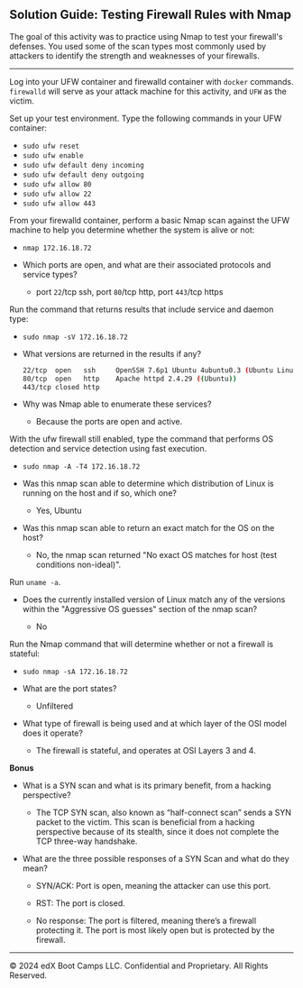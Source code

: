 ## Solution Guide: Testing Firewall Rules with Nmap

The goal of this activity was to practice using Nmap to test your firewall's defenses. You used some of the scan types most commonly used by attackers to identify the strength and weaknesses of your firewalls. 

---

Log into your UFW container and firewalld container with `docker` commands. `firewalld` will serve as your attack machine for this activity, and `UFW` as the victim. 

Set up your test environment. Type the following commands in your UFW container:

- `sudo ufw reset`
- `sudo ufw enable`
- `sudo ufw default deny incoming`
- `sudo ufw default deny outgoing`
- `sudo ufw allow 80`
- `sudo ufw allow 22`
- `sudo ufw allow 443`

From your firewalld container, perform a basic Nmap scan against the UFW machine to help you determine whether the system is alive or not:

- `nmap 172.16.18.72`

 - Which ports are open, and what are their associated protocols and service types?
        
    - port `22`/tcp ssh, port `80`/tcp http, port `443`/tcp https

Run the command that returns results that include service and daemon type:

- `sudo nmap -sV 172.16.18.72`

- What versions are returned in the results if any?

    ```bash
   22/tcp  open   ssh     OpenSSH 7.6p1 Ubuntu 4ubuntu0.3 (Ubuntu Linux; protocol 2.0)
   80/tcp  open   http    Apache httpd 2.4.29 ((Ubuntu))
   443/tcp closed http
   ```

-  Why was Nmap able to enumerate these services?

     - Because the ports are open and active.

With the ufw firewall still enabled, type the command that performs OS detection and service detection using fast execution.

- `sudo nmap -A -T4 172.16.18.72`

- Was this nmap scan able to determine which distribution of Linux is running on the host and if so, which one?

    - Yes, Ubuntu

- Was this nmap scan able to return an exact match for the OS on the host?

    - No, the nmap scan returned "No exact OS matches for host (test conditions non-ideal)".

Run `uname -a`.

- Does the currently installed version of Linux match any of the versions within the "Aggressive OS guesses" section of the nmap scan?

    -  No

Run the Nmap command that will determine whether or not a firewall is stateful:

- `sudo nmap -sA 172.16.18.72` 
   
- What are the port states?

     - Unfiltered

- What type of firewall is being used and at which layer of the OSI model does it operate?

    - The firewall is stateful, and operates at OSI Layers 3 and 4.

**Bonus**

- What is a SYN scan and what is its primary benefit, from a hacking perspective?

    - The TCP SYN scan, also known as “half-connect scan” sends a SYN packet to the victim.  This scan is beneficial from a hacking perspective because of its stealth, since it does not complete the TCP three-way handshake. 
    
-  What are the three possible responses of a SYN Scan and what do they mean? 

    - SYN/ACK: Port is open, meaning the attacker can use this port.

    - RST: The port is closed.

    - No response: The port is filtered, meaning there’s a firewall protecting it. The port is most likely open but is protected by the firewall. 

---

© 2024 edX Boot Camps LLC. Confidential and Proprietary. All Rights Reserved.
